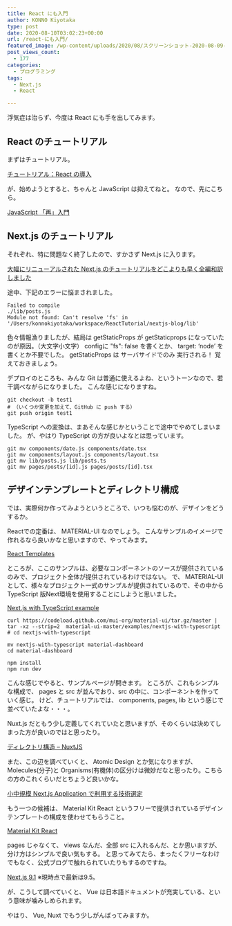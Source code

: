 ```yaml
---
title: React にも入門
author: KONNO Kiyotaka
type: post
date: 2020-08-10T03:02:23+00:00
url: /react-にも入門/
featured_image: /wp-content/uploads/2020/08/スクリーンショット-2020-08-09-20.46.32.png
post_views_count:
  - 177
categories:
  - プログラミング
tags:
  - Next.js
  - React

---
```

<div class="wp-block-jetpack-markdown">
  <p>
    浮気症は治らず、今度は React にも手を出してみます。
  </p>
  
  <h2>
    React のチュートリアル
  </h2>
  
  <p>
    まずはチュートリアル。
  </p>
  
  <p>
    <a href="https://ja.reactjs.org/tutorial/tutorial.html">チュートリアル：React の導入</a>
  </p>
  
  <p>
    が、始めようとすると、ちゃんと JavaScript は抑えてねと。 なので、先にこちら。
  </p>
  
  <p>
    <a href="https://developer.mozilla.org/ja/docs/Web/JavaScript/A_re-introduction_to_JavaScript">JavaScript 「再」入門</a>
  </p>
  
  <h2>
    Next.js のチュートリアル
  </h2>
  
  <p>
    それぞれ、特に問題なく終了したので、すかさず Next.js に入ります。
  </p>
  
  <p>
    <a href="https://qiita.com/thesugar/items/01896c1faa8241e6b1bc">大幅にリニューアルされた Next.js のチュートリアルをどこよりも早く全編和訳しました</a>
  </p>
  
  <p>
    途中、下記のエラーに悩まされました。
  </p>
  
  <pre><code>Failed to compile
./lib/posts.js
Module not found: Can't resolve 'fs' in '/Users/konnokiyotaka/workspace/ReactTutorial/nextjs-blog/lib'
</code></pre>
  
  <p>
    色々情報漁りましたが、結局は getStaticProps が getStaticprops になっていたのが原因。（大文字小文字） configに "fs": false を書くとか、 target: &#8216;node&#8217; を書くとか不要でした。 getStaticProps は サーバサイドでのみ 実行される！ 覚えておきましょう。
  </p>
  
  <p>
    デプロイのところも、みんな Git は普通に使えるよね、というトーンなので、若干調べながらになりました。 こんな感じになりますね。
  </p>
  
  <pre><code class="language-sh:">git checkout -b test1
# （いくつか変更を加えて、GitHub に push する）
git push origin test1
</code></pre>
  
  <p>
    TypeScript への変換は、まあそんな感じかということで途中でやめてしまいました。 が、やはり TypeScript の方が良いよなとは思っています。
  </p>
  
  <pre><code>git mv components/date.js components/date.tsx
git mv components/layout.js components/layout.tsx
git mv lib/posts.js lib/posts.ts
git mv pages/posts/[id].js pages/posts/[id].tsx
</code></pre>
  
  <h2>
    デザインテンプレートとディレクトリ構成
  </h2>
  
  <p>
    では、実際何か作ってみようというところで、いつも悩むのが、デザインをどうするか。
  </p>
  
  <p>
    Reactでの定番は、 MATERIAL-UI なのでしょう。 こんなサンプルのイメージで作れるなら良いかなと思いますので、やってみます。
  </p>
  
  <p>
    <a href="https://material-ui.com/getting-started/templates/">React Templates </a>
  </p>
  
  <p>
    ところが、ここのサンプルは、必要なコンポーネントのソースが提供されているのみで、プロジェクト全体が提供されているわけではない。 で、 MATERIAL-UI として、様々なプロジェクト一式のサンプルが提供されているので、その中から TypeScript 版Next環境を使用することにしようと思いました。
  </p>
  
  <p>
    <a href="https://github.com/mui-org/material-ui/tree/master/examples/nextjs-with-typescript">Next.js with TypeScript example</a>
  </p>
  
  <pre><code class="language-sh:">curl https://codeload.github.com/mui-org/material-ui/tar.gz/master | tar -xz --strip=2  material-ui-master/examples/nextjs-with-typescript
# cd nextjs-with-typescript

mv nextjs-with-typescript material-dashboard
cd material-dashboard

npm install
npm run dev
</code></pre>
  
  <p>
    こんな感じでやると、サンプルページが開きます。 ところが、これもシンプルな構成で、 pages と src が並んでおり、src の中に、コンポーネントを作っていく感じ。 けど、チュートリアルでは、 components, pages, lib という感じで並べていたよな・・・。
  </p>
  
  <p>
    Nuxt.js だともう少し定義してくれていたと思いますが、そのくらいは決めてしまった方が良いのではと思ったり。
  </p>
  
  <p>
    <a href="https://ja.nuxtjs.org/guide/directory-structure/">ディレクトリ構造 &#8211; NuxtJS</a>
  </p>
  
  <p>
    また、この辺を調べていくと、 Atomic Design とか気になりますが、 Molecules(分子)と Organisms(有機体)の区分けは微妙だなと思ったり。こちらの方のこれくらいだとちょうど良いかな。
  </p>
  
  <p>
    <a href="https://qiita.com/toshipon/items/19e9efcd436343403b5d">小中規模 Next.js Application で利用する技術選定</a>
  </p>
  
  <p>
    もう一つの候補は、 Material Kit React というフリーで提供されているデザインテンプレートの構成を使わせてもらうこと。
  </p>
  
  <p>
    <a href="https://demos.creative-tim.com/material-kit-react/?&_ga=2.139284083.1742223530.1596973939-1824744460.1596973939#/documentation/tutorial">Material Kit React</a>
  </p>
  
  <p>
    pages じゃなくて、 views なんだ、全部 src に入れるんだ、とか思いますが、分け方はシンプルで良い気もする。 と思ってみてたら、まったくフリーなわけでもなく、公式ブログで触れられていたりもするのですね。
  </p>
  
  <p>
    <a href="https://nextjs.org/blog/next-9-1">Next.js 9.1</a> ※現時点で最新は9.5。
  </p>
  
  <p>
    が、こうして調べていくと、 Vue は日本語ドキュメントが充実している、という意味が噛みしめられます。
  </p>
  
  <p>
    やはり、 Vue, Nuxt でもう少しがんばってみますか。
  </p>
</div>